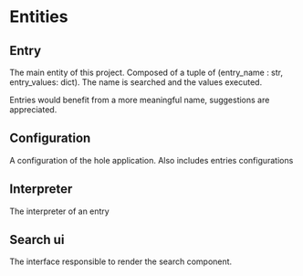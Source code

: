 # Entities

## Entry

The main entity of this project. Composed of a tuple of (entry_name : str, entry_values: dict).
The name is searched and the values executed.

Entries would benefit from a more meaningful name, suggestions are appreciated.

## Configuration

A configuration of the hole application. Also includes entries configurations

## Interpreter

The interpreter of an entry

## Search ui

The interface responsible to render the search component.
